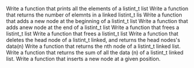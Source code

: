 Write a function that prints all the elements of a listint_t list
Write a function that returns the number of elemnts in a linked listint_t lis
Write a function that adds a new node at the beginning of a listint_t list
Write a function that adds anew node at the end of a listint_t list
Write a function that frees a listint_t list
Write a function that frees a listint_t list
Write a function that deletes the head node of a listint_t linked, and returns the head nodes's data(n)
Write a function that returns the nth node of a listint_t linked list.
Write a function that returns the sum of all the data (n) of a listint_t linked list.
Write a function that inserts a new node at a given position.
